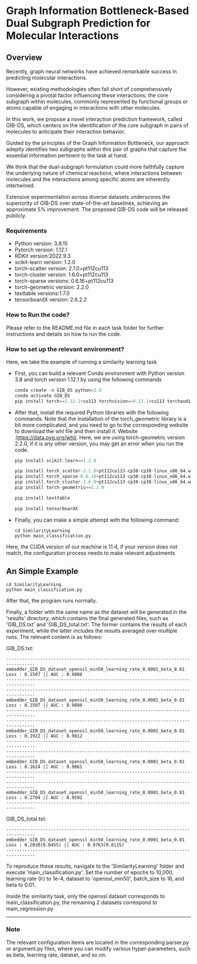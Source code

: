 # Graph Information Bottleneck-Based Dual Subgraph Prediction for Molecular Interactions




## Overview
Recently, graph neural networks have achieved remarkable success in predicting molecular interactions. 

However, existing methodologies often fall short of comprehensively considering a pivotal factor influencing these interactions: the core subgraph within molecules, commonly represented by functional groups or atoms capable of engaging in interactions with other molecules. 

In this work, we propose a novel interaction prediction framework, called GIB-DS, which centers on the identification of the core subgraph in pairs of molecules to anticipate their interaction behavior. 

Guided by the principles of the Graph Information Bottleneck, our approach adeptly identifies two subgraphs within this pair of graphs that capture the essential information pertinent to the task at hand. 

We think that the dual-subgraph formulation could more faithfully capture the underlying nature of chemical reactions, where interactions between molecules and the interactions among specific atoms are inherently intertwined. 

Extensive experimentation across diverse datasets underscores the superiority of GIB-DS over state-of-the-art baselines, achieving an approximate 5% improvement. The proposed GIB-DS code will be released publicly.



### Requirements

- Python version: 3.8.15
- Pytorch version: 1.12.1
- RDKit version:2022.9.3
- scikit-learn version: 1.2.0
- torch-scatter version: 2.1.0+pt112cu113
- torch-cluster version: 1.6.0+pt112cu113
- torch-sparse versions: 0.6.16+pt112cu113
- torch-geometric version: 2.2.0
- texttable versions:1.7.0
- tensorboardX version: 2.6.2.2

### How to Run the code?

Please refer to the README.md file in each task folder for further instructions and details on how to run the code.



### How to set up the relevant environment?

Here, we take the example of running a similarity learning task

- First, you can build a relevant Conda environment with Python version 3.8 and torch version 1.12.1 by using the following commands

  ```python
  conda create -n GIB_DS python=3.8
  conda activate GIB_DS
  pip install torch==1.12.1+cu113 torchvision==0.13.1+cu113 torchaudio==0.12.1 --extra-index-url https://download.pytorch.org/whl/cu113
  ```

- After that, install the required Python libraries with the following commands. Note that the installation of the torch_geometric library is a bit more complicated, and you need to go to the corresponding website to download the whl file and then install it. Website :https://data.pyg.org/whl/. Here, we are using torch-geometric version 2.2.0, if it is any other version, you may get an error when you run the code.

  ```python
  pip install scikit-learn==1.2.0
  
  pip install torch_scatter-2.1.0+pt112cu113-cp38-cp38-linux_x86_64.whl
  pip install torch_sparse-0.6.16+pt112cu113-cp38-cp38-linux_x86_64.whl 
  pip install torch_cluster-1.6.0+pt112cu113-cp38-cp38-linux_x86_64.whl
  pip install torch-geometric==2.2.0
  
  pip install texttable
  
  pip install tensorboardX
  
  ```

- Finally, you can make a simple attempt with the following command:

  ```shell
  cd SimilarityLearning
  python main_classification.py
  ```

Here, the CUDA version of our machine is 11.4, if your version does not match, the configuration process needs to make relevant adjustments



## An Simple Example

```shell
cd SimilarityLearning
python main_classification.py
```

After that, the program runs normally.

Finally, a folder with the same name as the dataset will be generated in the 'results' directory, which contains the final generated files, such as 'GIB_DS.txt' and 'GIB_DS_total.txt'. The former contains the results of each experiment, while the latter includes the results averaged over multiple runs. The relevant content is as follows:

GIB_DS.txt:

```
--------------------------------------------------------------------------------- 
embedder_GIB_DS_dataset_openssl_min50_learning_rate_0.0001_beta_0.01
Loss : 0.1507 || AUC : 0.9886 
--------------------------------------------------------------------------------- 
--------------------------------------------------------------------------------- 
embedder_GIB_DS_dataset_openssl_min50_learning_rate_0.0001_beta_0.01
Loss : 0.1507 || AUC : 0.9886 
--------------------------------------------------------------------------------- 
--------------------------------------------------------------------------------- 
embedder_GIB_DS_dataset_openssl_min50_learning_rate_0.0001_beta_0.01
Loss : 0.1922 || AUC : 0.9812 
--------------------------------------------------------------------------------- 
--------------------------------------------------------------------------------- 
embedder_GIB_DS_dataset_openssl_min50_learning_rate_0.0001_beta_0.01
Loss : 0.1624 || AUC : 0.9861 
--------------------------------------------------------------------------------- 
--------------------------------------------------------------------------------- 
embedder_GIB_DS_dataset_openssl_min50_learning_rate_0.0001_beta_0.01
Loss : 0.2704 || AUC : 0.9592 
--------------------------------------------------------------------------------- 
```



GIB_DS_total.txt:

```
--------------------------------------------------------------------------------- 
embedder_GIB_DS_dataset_openssl_min50_learning_rate_0.0001_beta_0.01
Loss : 0.2030(0.0455) || AUC : 0.9763(0.0115) 
--------------------------------------------------------------------------------- 
```



To reproduce these results, navigate to the 'SimilarityLearning' folder and execute 'main_classification.py'. Set the number of epochs to 10,000, learning rate (lr) to 1e-4, dataset to 'openssl_min50', batch_size to 16, and beta to 0.01.

Inside the similarity task, only the openssl dataset corresponds to main_classification.py, the remaining 2 datasets correspond to main_regression.py


--------------------------------------------------------------------------------- 

### Note

The relevant configuration items are located in the corresponding parser.py or argument.py files, where you can modify various hyper-parameters, such as beta, learning rate, dataset, and so on.
